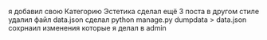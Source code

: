я добавил свою Категорию Эстетика сделал ещё 3 поста в другом стиле удалил файл data.json сделал python manage.py dumpdata > data.json сохрнаил изменения которые я делал в admin
